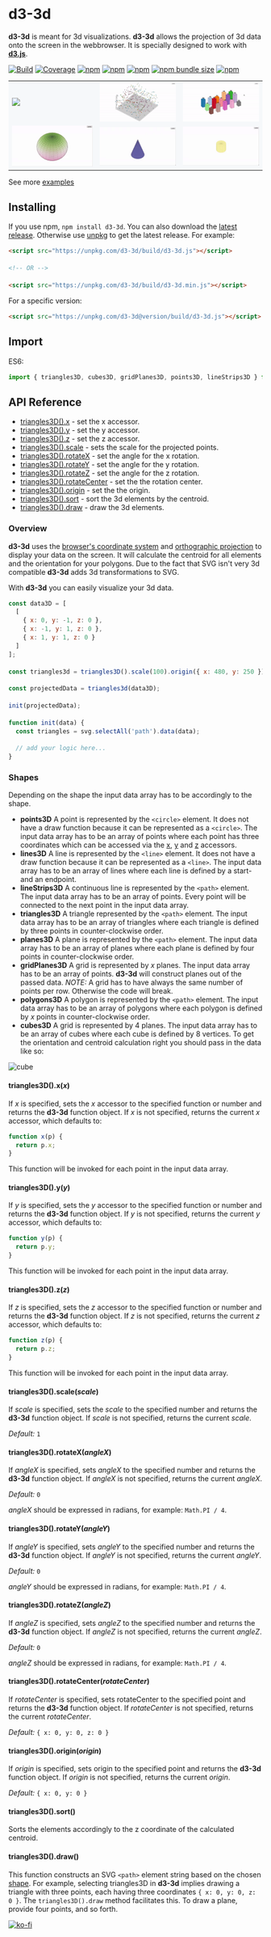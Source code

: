 # d3-3d

**d3-3d** is meant for 3d visualizations. **d3-3d** allows the projection of 3d data onto the screen in the webbrowser. It is specially designed to work with **[d3.js](https://d3js.org/)**.

[![Build][build-badge]][build]
[![Coverage][coverage-badge]][coverage]
[![npm](https://img.shields.io/npm/dt/d3-3d)](https://www.npmjs.com/package/d3-3d)
[![npm](https://img.shields.io/npm/dw/d3-3d)](https://www.npmjs.com/package/d3-3d)
[![npm](https://img.shields.io/npm/l/d3-3d)](https://github.com/Niekes/d3-3d/blob/master/LICENSE)
[![npm bundle size](https://img.shields.io/bundlephobia/minzip/d3-3d)](https://bundlephobia.com/result?p=d3-3d)
[![npm](https://img.shields.io/npm/v/d3-3d)](https://www.npmjs.com/package/d3-3d)

<table>
    <tr style="background-color: #f6f8fa">
        <td><a target="_blank" href="https://codepen.io/Niekes/pen/YzBmYzR"><img src="assets/surfaceplot.gif"></a></td>
        <td><a target="_blank" href="https://codepen.io/Niekes/pen/poGMpLw"><img src="assets/scatterplot.gif"></a></td>
        <td><a target="_blank" href="https://codepen.io/Niekes/pen/poGMKXY"><img src="assets/barchart.gif"> </a></td>
    </tr>
    <tr style="background-color: #f6f8fa">
        <td><a target="_blank" href="https://codepen.io/Niekes/pen/KKEPBVb"><img src="assets/sphere.gif"></a></td>
        <td><a target="_blank" href="https://codepen.io/Niekes/pen/wvbzGMG"><img src="assets/cone.gif"></a></td>
        <td><a target="_blank" href="https://codepen.io/Niekes/pen/eYadJVg"><img src="assets/cylinder.gif"> </a></td>
    </tr>
</table>

See more [examples][examples]

## Installing

If you use npm, `npm install d3-3d`. You can also download the [latest release](https://github.com/Niekes/d3-3d/releases). Otherwise use [unpkg](https://unpkg.com/d3-3d/) to get the latest release. For example:

```html
<script src="https://unpkg.com/d3-3d/build/d3-3d.js"></script>

<!-- OR -->

<script src="https://unpkg.com/d3-3d/build/d3-3d.min.js"></script>
```

For a specific version:

```html
<script src="https://unpkg.com/d3-3d@version/build/d3-3d.js"></script>
```

## Import

ES6:

```js
import { triangles3D, cubes3D, gridPlanes3D, points3D, lineStrips3D } from 'd3-3d';
```

## API Reference

- [triangles3D().x](#triangles3dxx) - set the x accessor.
- [triangles3D().y](#triangles3dyy) - set the y accessor.
- [triangles3D().z](#triangles3dzz) - set the z accessor.
- [triangles3D().scale](#triangles3dscalescale) - sets the scale for the projected points.
- [triangles3D().rotateX](#triangles3drotatexanglex) - set the angle for the x rotation.
- [triangles3D().rotateY](#triangles3drotateyangley) - set the angle for the y rotation.
- [triangles3D().rotateZ](#triangles3drotatezanglez) - set the angle for the z rotation.
- [triangles3D().rotateCenter](#triangles3drotatecenterrotatecenter) - set the the rotation center.
- [triangles3D().origin](#triangles3doriginorigin) - set the the origin.
- [triangles3D().sort](#triangles3dsort) - sort the 3d elements by the centroid.
- [triangles3D().draw](#triangles3ddraw) - draw the 3d elements.

### Overview

**d3-3d** uses the [browser's coordinate system](https://www.w3.org/TR/css-transforms-1/#transform-rendering) and [orthographic projection](https://en.wikipedia.org/wiki/Orthographic_projection) to display your data on the screen. It will calculate the centroid for all elements and the orientation for your polygons. Due to the fact that SVG isn't very 3d compatible **d3-3d** adds 3d transformations to SVG.

With **d3-3d** you can easily visualize your 3d data.

```js
const data3D = [
  [
    { x: 0, y: -1, z: 0 },
    { x: -1, y: 1, z: 0 },
    { x: 1, y: 1, z: 0 }
  ]
];

const triangles3d = triangles3D().scale(100).origin({ x: 480, y: 250 });

const projectedData = triangles3d(data3D);

init(projectedData);

function init(data) {
  const triangles = svg.selectAll('path').data(data);

  // add your logic here...
}
```

### Shapes

Depending on the shape the input data array has to be accordingly to the shape.

- **points3D** A point is represented by the `<circle>` element. It does not have a draw function because it can be represented as a `<circle>`. The input data array has to be an array of points where each point has three coordinates which can be accessed via the [x](#x), [y](#y) and [z](#z) accessors.
- **lines3D** A line is represented by the `<line>` element. It does not have a draw function because it can be represented as a `<line>`. The input data array has to be an array of lines where each line is defined by a start- and an endpoint.
- **lineStrips3D** A continuous line is represented by the `<path>` element. The input data array has to be an array of points. Every point will be connected to the next point in the input data array.
- **triangles3D** A triangle represented by the `<path>` element. The input data array has to be an array of triangles where each triangle is defined by three points in counter-clockwise order.
- **planes3D** A plane is represented by the `<path>` element. The input data array has to be an array of planes where each plane is defined by four points in counter-clockwise order.
- **gridPlanes3D** A grid is represented by _x_ planes. The input data array has to be an array of points. **d3-3d** will construct planes out of the passed data. _NOTE:_ A grid has to have always the same number of points per row. Otherwise the code will break.
- **polygons3D** A polygon is represented by the `<path>` element. The input data array has to be an array of polygons where each polygon is defined by _x_ points in counter-clockwise order.
- **cubes3D** A grid is represented by 4 planes. The input data array has to be an array of cubes where each cube is defined by 8 vertices. To get the orientation and centroid calculation right you should pass in the data like so:

![cube](assets/cube.png 'Cube')

#### triangles3D().x(_x_)

If _x_ is specified, sets the _x_ accessor to the specified function or number and returns the **d3-3d** function object. If _x_ is not specified, returns the current _x_ accessor, which defaults to:

```js
function x(p) {
  return p.x;
}
```

This function will be invoked for each point in the input data array.

#### triangles3D().y(_y_)

If _y_ is specified, sets the _y_ accessor to the specified function or number and returns the **d3-3d** function object. If _y_ is not specified, returns the current _y_ accessor, which defaults to:

```js
function y(p) {
  return p.y;
}
```

This function will be invoked for each point in the input data array.

#### triangles3D().z(_z_)

If _z_ is specified, sets the _z_ accessor to the specified function or number and returns the **d3-3d** function object. If _z_ is not specified, returns the current _z_ accessor, which defaults to:

```js
function z(p) {
  return p.z;
}
```

This function will be invoked for each point in the input data array.

#### triangles3D().scale(_scale_)

If _scale_ is specified, sets the _scale_ to the specified number and returns the **d3-3d** function object. If _scale_ is not specified, returns the current _scale_.

_Default:_ `1`

#### triangles3D().rotateX(_angleX_)

If _angleX_ is specified, sets _angleX_ to the specified number and returns the **d3-3d** function object. If _angleX_ is not specified, returns the current _angleX_.

_Default:_ `0`

_angleX_ should be expressed in radians, for example: `Math.PI / 4`.

#### triangles3D().rotateY(_angleY_)

If _angleY_ is specified, sets _angleY_ to the specified number and returns the **d3-3d** function object. If _angleY_ is not specified, returns the current _angleY_.

_Default:_ `0`

_angleY_ should be expressed in radians, for example: `Math.PI / 4`.

#### triangles3D().rotateZ(_angleZ_)

If _angleZ_ is specified, sets _angleZ_ to the specified number and returns the **d3-3d** function object. If _angleZ_ is not specified, returns the current _angleZ_.

_Default:_ `0`

_angleZ_ should be expressed in radians, for example: `Math.PI / 4`.

#### triangles3D().rotateCenter(_rotateCenter_)

If _rotateCenter_ is specified, sets rotateCenter to the specified point and returns the **d3-3d** function object. If _rotateCenter_ is not specified, returns the current _rotateCenter_.

_Default:_ `{ x: 0, y: 0, z: 0 }`

#### triangles3D().origin(_origin_)

If _origin_ is specified, sets origin to the specified point and returns the **d3-3d** function object. If _origin_ is not specified, returns the current _origin_.

_Default:_ `{ x: 0, y: 0 }`

#### triangles3D().sort()

Sorts the elements accordingly to the z coordinate of the calculated centroid.

#### triangles3D().draw()

This function constructs an SVG `<path>` element string based on the chosen [shape](#shapes). For example, selecting triangles3D in **d3-3d** implies drawing a triangle with three points, each having three coordinates `{ x: 0, y: 0, z: 0 }`. The `triangles3D().draw` method facilitates this. To draw a plane, provide four points, and so forth.

[![ko-fi](https://ko-fi.com/img/githubbutton_sm.svg)](https://ko-fi.com/A0A3QJPZ9)

<!-- Definitions -->

[build-badge]: https://github.com/niekes/d3-3d/workflows/main/badge.svg
[build]: https://github.com/niekes/d3-3d/actions
[coverage-badge]: https://img.shields.io/codecov/c/github/niekes/d3-3d.svg
[coverage]: https://codecov.io/github/niekes/d3-3d
[examples]: https://codepen.io/collection/DpmByZ?sort_order=desc&sort_by=id
